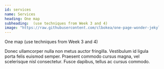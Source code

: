 ```yaml
---
id: services
name: Services
heading: One map
subheading:  (use techniques from Week 3 and 4)
image: "https://raw.githubusercontent.com/clbokea/one-page-wonder-jekyll/gh-pages/prop_prostitution.png"
---
```

One map (use techniques from Week 3 and 4)

Donec ullamcorper nulla non metus auctor fringilla. Vestibulum id ligula porta felis euismod semper. Praesent commodo cursus magna, vel scelerisque nisl consectetur. Fusce dapibus, tellus ac cursus commodo.
